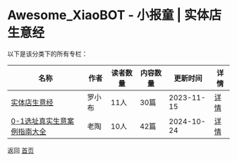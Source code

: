 # Awesome_XiaoBOT - 小报童 | 实体店生意经

以下是该分类下的所有专栏：

| 名称 | 作者 | 读者数量 | 内容数量 | 更新时间 | 详情 |
|------|------|----------|----------|----------|------|
| [实体店生意经](https://xiaobot.net/p/ThinkPM?refer=0b133df9-27dc-423b-8101-639049001c13) | 罗小布 | 11人 | 30篇 |  2023-11-15 | [详情](data/ThinkPM.md) |
| [0-1选址真实生意案例指南大全](https://xiaobot.net/p/13257247?refer=0b133df9-27dc-423b-8101-639049001c13) | 老陶 | 10人 | 42篇 |  2024-10-24 | [详情](data/13257247.md) |


返回 [首页](../README.md)
